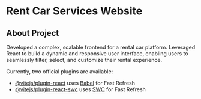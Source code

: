 # Rent Car Services Website

## About Project
Developed a complex, scalable frontend for a rental car platform. Leveraged React to build a dynamic and responsive user
interface, enabling users to seamlessly filter, select, and customize their rental experience.

Currently, two official plugins are available:

- [@vitejs/plugin-react](https://github.com/vitejs/vite-plugin-react/blob/main/packages/plugin-react/README.md) uses [Babel](https://babeljs.io/) for Fast Refresh
- [@vitejs/plugin-react-swc](https://github.com/vitejs/vite-plugin-react-swc) uses [SWC](https://swc.rs/) for Fast Refresh
